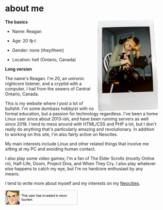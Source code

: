 # about me

<img src="/images/me.png" alt="A photo my friend took of me :3c Not my dog tho." style="float:right;" width="200px">

**The basics**

* Name: Reagan

* Age: 20 ♍♌

* Gender: none (they/them)

* Location: hell (Ontario, Canada)

**Long version**

The name's Reagan. I'm 20, an unironic nightcore listener, and a cryptid with a computer. I hail from the sewers of Central Ontario, Canada.

This is my website where I post a lot of bullshit. I'm some dumbass hobbyist with no formal education, but a passion for technology regardless. I've been a home Linux user since about 2013-ish, and have been running servers as well since 2018. I tend to mess around with HTML/CSS and PHP a lot, but I don't really do anything that's particularly amazing and revolutionary. In addition to working on this site, I'm also fairly active on Neocites. 

My main interests include Linux and other related things that involve me sitting at my PC and avoiding human contact.

I also play some video games; I'm a fan of The Elder Scrolls (mostly Online rn), Half-Life, Doom, Project Diva, and When They Cry. I also play whatever else happens to catch my eye, but I'm no hardcore enthusiast by any means.

I tend to write more about myself and my interests on my [Neocities](https://reagnyan.moe).

![This user has invested in moon tourism.](/images/moontourism.png)